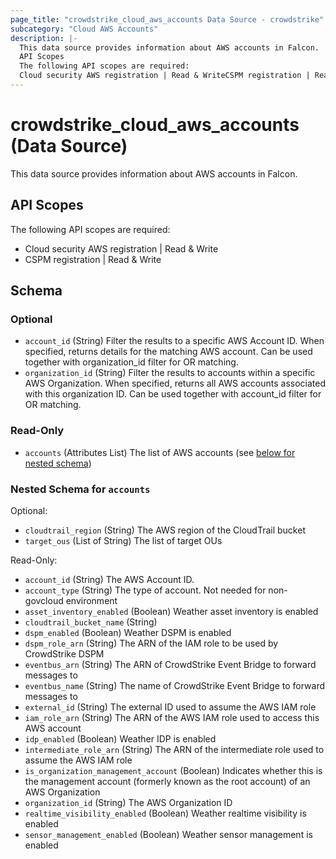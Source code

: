 ```yaml
---
page_title: "crowdstrike_cloud_aws_accounts Data Source - crowdstrike"
subcategory: "Cloud AWS Accounts"
description: |-
  This data source provides information about AWS accounts in Falcon.
  API Scopes
  The following API scopes are required:
  Cloud security AWS registration | Read & WriteCSPM registration | Read & Write
---
```


# crowdstrike_cloud_aws_accounts (Data Source)

This data source provides information about AWS accounts in Falcon.

## API Scopes

The following API scopes are required:

- Cloud security AWS registration | Read & Write
- CSPM registration | Read & Write




<!-- schema generated by tfplugindocs -->
## Schema

### Optional

- `account_id` (String) Filter the results to a specific AWS Account ID. When specified, returns details for the matching AWS account. Can be used together with organization_id filter for OR matching.
- `organization_id` (String) Filter the results to accounts within a specific AWS Organization. When specified, returns all AWS accounts associated with this organization ID. Can be used together with account_id filter for OR matching.

### Read-Only

- `accounts` (Attributes List) The list of AWS accounts (see [below for nested schema](#nestedatt--accounts))

<a id="nestedatt--accounts"></a>
### Nested Schema for `accounts`

Optional:

- `cloudtrail_region` (String) The AWS region of the CloudTrail bucket
- `target_ous` (List of String) The list of target OUs

Read-Only:

- `account_id` (String) The AWS Account ID.
- `account_type` (String) The type of account. Not needed for non-govcloud environment
- `asset_inventory_enabled` (Boolean) Weather asset inventory is enabled
- `cloudtrail_bucket_name` (String)
- `dspm_enabled` (Boolean) Weather DSPM is enabled
- `dspm_role_arn` (String) The ARN of the IAM role to be used by CrowdStrike DSPM
- `eventbus_arn` (String) The ARN of CrowdStrike Event Bridge to forward messages to
- `eventbus_name` (String) The name of CrowdStrike Event Bridge to forward messages to
- `external_id` (String) The external ID used to assume the AWS IAM role
- `iam_role_arn` (String) The ARN of the AWS IAM role used to access this AWS account
- `idp_enabled` (Boolean) Weather IDP is enabled
- `intermediate_role_arn` (String) The ARN of the intermediate role used to assume the AWS IAM role
- `is_organization_management_account` (Boolean) Indicates whether this is the management account (formerly known as the root account) of an AWS Organization
- `organization_id` (String) The AWS Organization ID
- `realtime_visibility_enabled` (Boolean) Weather realtime visibility is enabled
- `sensor_management_enabled` (Boolean) Weather sensor management is enabled
